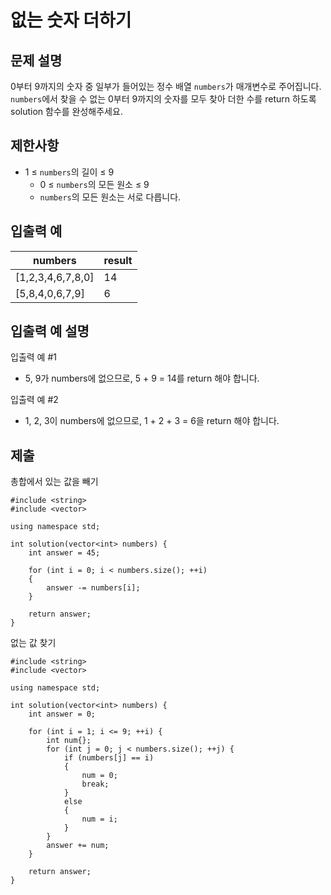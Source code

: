 # 없는 숫자 더하기

## 문제 설명

0부터 9까지의 숫자 중 일부가 들어있는 정수 배열 `numbers`가 매개변수로 주어집니다. `numbers`에서 찾을 수 없는 0부터 9까지의 숫자를 모두 찾아 더한 수를 return 하도록 solution 함수를 완성해주세요.

## 제한사항

+ 1 ≤ `numbers`의 길이 ≤ 9
    + 0 ≤ `numbers`의 모든 원소 ≤ 9
    + `numbers`의 모든 원소는 서로 다릅니다.

## 입출력 예

numbers|result
---|---
[1,2,3,4,6,7,8,0]|14
[5,8,4,0,6,7,9]|6

## 입출력 예 설명

입출력 예 #1

+ 5, 9가 numbers에 없으므로, 5 + 9 = 14를 return 해야 합니다.

입출력 예 #2

+ 1, 2, 3이 numbers에 없으므로, 1 + 2 + 3 = 6을 return 해야 합니다.

## 제출

총합에서 있는 값을 빼기

```
#include <string>
#include <vector>

using namespace std;

int solution(vector<int> numbers) {
    int answer = 45;

    for (int i = 0; i < numbers.size(); ++i)
    {
        answer -= numbers[i];
    }

    return answer;
}
```

없는 값 찾기

```
#include <string>
#include <vector>

using namespace std;

int solution(vector<int> numbers) {
    int answer = 0;

    for (int i = 1; i <= 9; ++i) {
        int num{};
        for (int j = 0; j < numbers.size(); ++j) {
            if (numbers[j] == i)
            {
                num = 0;
                break;
            }
            else
            {
                num = i;
            }
        }
        answer += num;
    }

    return answer;
}
```